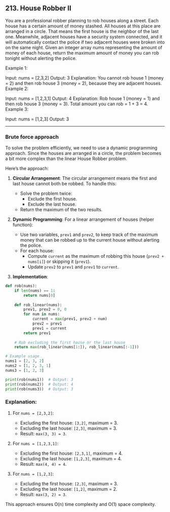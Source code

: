 ## 213. House Robber II

You are a professional robber planning to rob houses along a street. Each house has a certain amount of money stashed. 
All houses at this place are arranged in a circle. That means the first house is the neighbor of the last one.
Meanwhile, adjacent houses have a security system connected, and it will automatically contact the police if two adjacent houses were broken into on the same night.
Given an integer array nums representing the amount of money of each house, return the maximum amount of money you can rob tonight without alerting the police.

 
Example 1:

Input: nums = [2,3,2]
Output: 3
Explanation: You cannot rob house 1 (money = 2) and then rob house 3 (money = 2), because they are adjacent houses.
Example 2:

Input: nums = [1,2,3,1]
Output: 4
Explanation: Rob house 1 (money = 1) and then rob house 3 (money = 3).
Total amount you can rob = 1 + 3 = 4.
Example 3:

Input: nums = [1,2,3]
Output: 3

---

### Brute force approach 

To solve the problem efficiently, we need to use a dynamic programming approach.
Since the houses are arranged in a circle, the problem becomes a bit more complex than the linear House Robber problem. 

Here’s the approach:

1. **Circular Arrangement**: The circular arrangement means the first and last house cannot both be robbed. To handle this:
   - Solve the problem twice:
     - Exclude the first house.
     - Exclude the last house.
   - Return the maximum of the two results.

2. **Dynamic Programming**: For a linear arrangement of houses (helper function):
   - Use two variables, `prev1` and `prev2`, to keep track of the maximum money that can be robbed up to the current house without alerting the police.
   - For each house:
     - Compute `current` as the maximum of robbing this house (`prev2 + nums[i]`) or skipping it (`prev1`).
     - Update `prev2` to `prev1` and `prev1` to `current`.

3. **Implementation**:

```python
def rob(nums):
    if len(nums) == 1:
        return nums[0]
    
    def rob_linear(nums):
        prev1, prev2 = 0, 0
        for num in nums:
            current = max(prev1, prev2 + num)
            prev2 = prev1
            prev1 = current
        return prev1
    
    # Rob excluding the first house or the last house
    return max(rob_linear(nums[1:]), rob_linear(nums[:-1]))

# Example usage
nums1 = [2, 3, 2]
nums2 = [1, 2, 3, 1]
nums3 = [1, 2, 3]

print(rob(nums1))  # Output: 3
print(rob(nums2))  # Output: 4
print(rob(nums3))  # Output: 3
```

### Explanation:
1. For `nums = [2,3,2]`:
   - Excluding the first house: `[3,2]`, maximum = 3.
   - Excluding the last house: `[2,3]`, maximum = 3.
   - Result: `max(3, 3) = 3`.

2. For `nums = [1,2,3,1]`:
   - Excluding the first house: `[2,3,1]`, maximum = 4.
   - Excluding the last house: `[1,2,3]`, maximum = 4.
   - Result: `max(4, 4) = 4`.

3. For `nums = [1,2,3]`:
   - Excluding the first house: `[2,3]`, maximum = 3.
   - Excluding the last house: `[1,2]`, maximum = 2.
   - Result: `max(3, 2) = 3`.

This approach ensures O(n) time complexity and O(1) space complexity.
